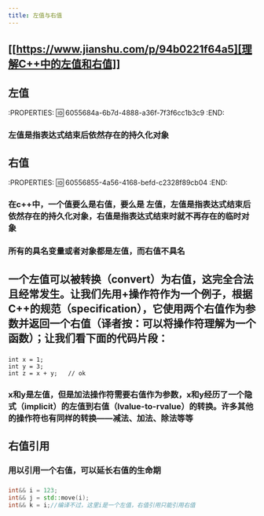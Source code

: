 ```yaml
---
title: 左值与右值
---
```


## [[https://www.jianshu.com/p/94b0221f64a5][理解C++中的左值和右值]]
## 左值
:PROPERTIES:
:id: 6055684a-6b7d-4888-a36f-7f3f6cc1b3c9
:END:
### 左值是指表达式结束后依然存在的持久化对象
## 右值
:PROPERTIES:
:id: 60556855-4a56-4168-befd-c2328f89cb04
:END:
### 在c++中，一个值要么是右值，要么是 左值，左值是指表达式结束后依然存在的持久化对象，右值是指**表达式结束时就不再存在的临时对象**
### 所有的具名变量或者对象都是左值，而右值不具名
## 一个左值可以被转换（convert）为右值，这完全合法且经常发生。让我们先用+操作符作为一个例子，根据C++的规范（specification），它使用两个右值作为参数并返回一个右值（译者按：可以将操作符理解为一个函数）；让我们看下面的代码片段：
### 
```
int x = 1;
int y = 3;
int z = x + y;   // ok
```
### x和y是左值，但是加法操作符需要右值作为参数，x和y经历了一个隐式（implicit）的左值到右值（lvalue-to-rvalue）的转换。许多其他的操作符也有同样的转换——减法、加法、除法等等
## 右值引用
### 用以引用一个右值，可以延长右值的生命期
### 
``` C++
int&& i = 123;
int&& j = std::move(i);
int&& k = i;//编译不过，这里i是一个左值，右值引用只能引用右值

```
